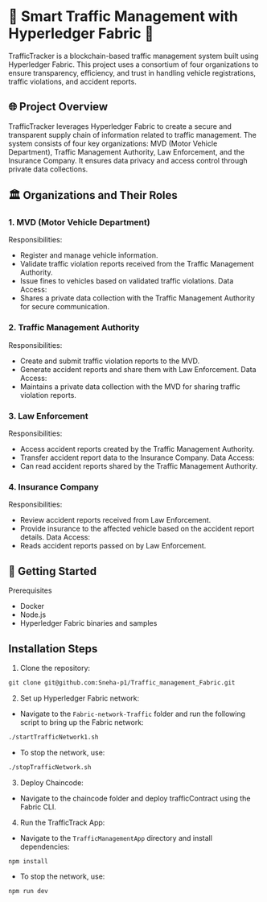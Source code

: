 # 🚦 Smart Traffic Management with Hyperledger Fabric 🚀
TrafficTracker is a blockchain-based traffic management system built using Hyperledger Fabric. This project uses a consortium of four organizations to ensure transparency, efficiency, and trust in handling vehicle registrations, traffic violations, and accident reports.

## 🌐 Project Overview
TrafficTracker leverages Hyperledger Fabric to create a secure and transparent supply chain of information related to traffic management. The system consists of four key organizations: MVD (Motor Vehicle Department), Traffic Management Authority, Law Enforcement, and the Insurance Company. It ensures data privacy and access control through private data collections.

## 🏛️ Organizations and Their Roles
### 1. MVD (Motor Vehicle Department)
Responsibilities:
- Register and manage vehicle information.
- Validate traffic violation reports received from the Traffic Management Authority.
- Issue fines to vehicles based on validated traffic violations.
Data Access:
- Shares a private data collection with the Traffic Management Authority for secure communication.
### 2. Traffic Management Authority
Responsibilities:
- Create and submit traffic violation reports to the MVD.
- Generate accident reports and share them with Law Enforcement.
Data Access:
- Maintains a private data collection with the MVD for sharing traffic violation reports.
### 3. Law Enforcement
Responsibilities:
- Access accident reports created by the Traffic Management Authority.
- Transfer accident report data to the Insurance Company.
Data Access:
- Can read accident reports shared by the Traffic Management Authority.
### 4. Insurance Company
Responsibilities:
- Review accident reports received from Law Enforcement.
- Provide insurance to the affected vehicle based on the accident report details.
Data Access:
- Reads accident reports passed on by Law Enforcement.
## 🚀 Getting Started
Prerequisites
- Docker
- Node.js
- Hyperledger Fabric binaries and samples
## Installation Steps
1. Clone the repository:
```html
git clone git@github.com:Sneha-p1/Traffic_management_Fabric.git
```
2. Set up Hyperledger Fabric network:
- Navigate to the `Fabric-network-Traffic` folder and run the following script to bring up the Fabric network:
```html
./startTrafficNetwork1.sh
```
- To stop the network, use:
```html
./stopTrafficNetwork.sh
```
3. Deploy Chaincode:
- Navigate to the chaincode folder and deploy trafficContract using the Fabric CLI.
4. Run the TrafficTrack App:
- Navigate to the `TrafficManagementApp` directory and install dependencies:
```html
npm install
```
- To stop the network, use:
```html
npm run dev
```






